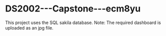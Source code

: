 # DS2002---Capstone---ecm8yu

This project uses the SQL sakila database.
Note: The required dashboard is uploaded as an jpg file.
